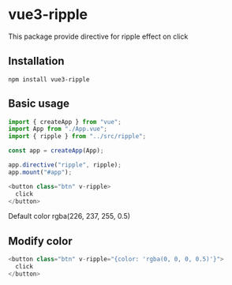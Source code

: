# vue3-ripple

This package provide directive for ripple effect on click

## Installation

    npm install vue3-ripple

## Basic usage

```js
import { createApp } from "vue";
import App from "./App.vue";
import { ripple } from "../src/ripple";

const app = createApp(App);

app.directive("ripple", ripple);
app.mount("#app");
```

```js
<button class="btn" v-ripple>
  click
</button>
```

Default color rgba(226, 237, 255, 0.5)

## Modify color

```js
<button class="btn" v-ripple="{color: 'rgba(0, 0, 0, 0.5)'}">
  click
</button>
```
